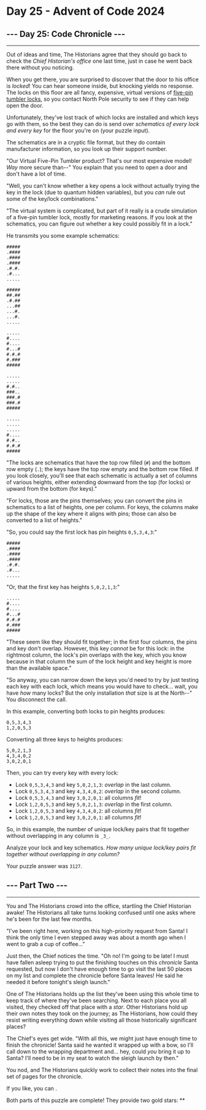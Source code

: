 # Day 25 - Advent of Code 2024

## --- Day 25: Code Chronicle ---

-------------------------------

Out of ideas and time, The Historians agree that they should go back to check the _Chief Historian's office_ one last time, just in case he went back there without you noticing.

When you get there, you are surprised to discover that the door to his office is _locked_! You can hear someone inside, but knocking yields no response. The locks on this floor are all fancy, expensive, virtual versions of [five-pin tumbler locks](https://en.wikipedia.org/wiki/Pin_tumbler_lock), so you contact North Pole security to see if they can help open the door.

Unfortunately, they've lost track of which locks are installed and which keys go with them, so the best they can do is send over _schematics of every lock and every key_ for the floor you're on (your puzzle input).

The schematics are in a cryptic file format, but they do contain manufacturer information, so you look up their support number.

"Our Virtual Five-Pin Tumbler product? That's our most expensive model! _Way_ more secure than--" You explain that you need to open a door and don't have a lot of time.

"Well, you can't know whether a key opens a lock without actually trying the key in the lock (due to quantum hidden variables), but you _can_ rule out some of the key/lock combinations."

"The virtual system is complicated, but part of it really is a crude simulation of a five-pin tumbler lock, mostly for marketing reasons. If you look at the schematics, you can figure out whether a key could possibly fit in a lock."

He transmits you some example schematics:

    #####
    .####
    .####
    .####
    .#.#.
    .#...
    .....

    #####
    ##.##
    .#.##
    ...##
    ...#.
    ...#.
    .....

    .....
    #....
    #....
    #...#
    #.#.#
    #.###
    #####

    .....
    .....
    #.#..
    ###..
    ###.#
    ###.#
    #####

    .....
    .....
    .....
    #....
    #.#..
    #.#.#
    #####

"The locks are schematics that have the top row filled (`#`) and the bottom row empty (`.`); the keys have the top row empty and the bottom row filled. If you look closely, you'll see that each schematic is actually a set of columns of various heights, either extending downward from the top (for locks) or upward from the bottom (for keys)."

"For locks, those are the pins themselves; you can convert the pins in schematics to a list of heights, one per column. For keys, the columns make up the shape of the key where it aligns with pins; those can also be converted to a list of heights."

"So, you could say the first lock has pin heights `0,5,3,4,3`:"

    #####
    .####
    .####
    .####
    .#.#.
    .#...
    .....

"Or, that the first key has heights `5,0,2,1,3`:"

    .....
    #....
    #....
    #...#
    #.#.#
    #.###
    #####

"These seem like they should fit together; in the first four columns, the pins and key don't overlap. However, this key _cannot_ be for this lock: in the rightmost column, the lock's pin overlaps with the key, which you know because in that column the sum of the lock height and key height is more than the available space."

"So anyway, you can narrow down the keys you'd need to try by just testing each key with each lock, which means you would have to check... wait, you have _how_ many locks? But the only installation _that_ size is at the North--" You disconnect the call.

In this example, converting both locks to pin heights produces:

    0,5,3,4,3
    1,2,0,5,3

Converting all three keys to heights produces:

    5,0,2,1,3
    4,3,4,0,2
    3,0,2,0,1

Then, you can try every key with every lock:

* Lock `0,5,3,4,3` and key `5,0,2,1,3`: _overlap_ in the last column.
* Lock `0,5,3,4,3` and key `4,3,4,0,2`: _overlap_ in the second column.
* Lock `0,5,3,4,3` and key `3,0,2,0,1`: all columns _fit_!
* Lock `1,2,0,5,3` and key `5,0,2,1,3`: _overlap_ in the first column.
* Lock `1,2,0,5,3` and key `4,3,4,0,2`: all columns _fit_!
* Lock `1,2,0,5,3` and key `3,0,2,0,1`: all columns _fit_!

So, in this example, the number of unique lock/key pairs that fit together without overlapping in any column is `_3_`.

Analyze your lock and key schematics. _How many unique lock/key pairs fit together without overlapping in any column?_

Your puzzle answer was `3127`.

## --- Part Two ---

-------------------------------

You and The Historians crowd into the office, startling the Chief Historian awake! The Historians all take turns looking confused until one asks where he's been for the last few months.

"I've been right here, working on this high-priority request from Santa! I think the only time I even stepped away was about a month ago when I went to grab a cup of coffee..."

Just then, the Chief notices the time. "Oh no! I'm going to be late! I must have fallen asleep trying to put the finishing touches on this _chronicle_ Santa requested, but now I don't have enough time to go visit the last 50 places on my list and complete the chronicle before Santa leaves! He said he needed it before tonight's sleigh launch."

One of The Historians holds up the list they've been using this whole time to keep track of where they've been searching. Next to each place you all visited, they checked off that place with a _star_. Other Historians hold up their own notes they took on the journey; as The Historians, how could they resist writing everything down while visiting all those historically significant places?

The Chief's eyes get wide. "With all this, we might just have enough time to finish the chronicle! Santa said he wanted it wrapped up with a bow, so I'll call down to the wrapping department and... hey, could _you_ bring it up to Santa? I'll need to be in my seat to watch the sleigh launch by then."

You nod, and The Historians quickly work to collect their notes into the final set of pages for the chronicle.

If you like, you can .

Both parts of this puzzle are complete! They provide two gold stars: \*\*
